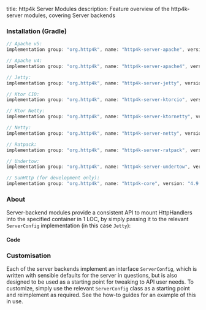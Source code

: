 title: http4k Server Modules
description: Feature overview of the http4k-server modules, covering Server backends

### Installation (Gradle)

```groovy
// Apache v5: 
implementation group: "org.http4k", name: "http4k-server-apache", version: "4.9.8.0"

// Apache v4: 
implementation group: "org.http4k", name: "http4k-server-apache4", version: "4.9.8.0"

// Jetty: 
implementation group: "org.http4k", name: "http4k-server-jetty", version: "4.9.8.0"

// Ktor CIO: 
implementation group: "org.http4k", name: "http4k-server-ktorcio", version: "4.9.8.0"

// Ktor Netty: 
implementation group: "org.http4k", name: "http4k-server-ktornetty", version: "4.9.8.0"

// Netty: 
implementation group: "org.http4k", name: "http4k-server-netty", version: "4.9.8.0"

// Ratpack: 
implementation group: "org.http4k", name: "http4k-server-ratpack", version: "4.9.8.0"

// Undertow: 
implementation group: "org.http4k", name: "http4k-server-undertow", version: "4.9.8.0"

// SunHttp (for development only): 
implementation group: "org.http4k", name: "http4k-core", version: "4.9.8.0"
```

### About
Server-backend modules provide a consistent API to mount HttpHandlers into the specified container in 1 LOC, by 
simply passing it to the relevant `ServerConfig` implementation (in this case `Jetty`):

#### Code [<img class="octocat"/>](https://github.com/http4k/http4k/blob/master/src/docs/guide/reference/servers/example_http.kt)

<script src="https://gist-it.appspot.com/https://github.com/http4k/http4k/blob/master/src/docs/guide/reference/servers/example_http.kt"></script>

### Customisation
Each of the server backends implement an interface `ServerConfig`, which is written with sensible defaults for the server in questions, 
but is also designed to be used as a starting point for tweaking to API user needs. To customize, simply use the relevant `ServerConfig` 
class as a starting point and reimplement as required. See the how-to guides for an example of this in use.
